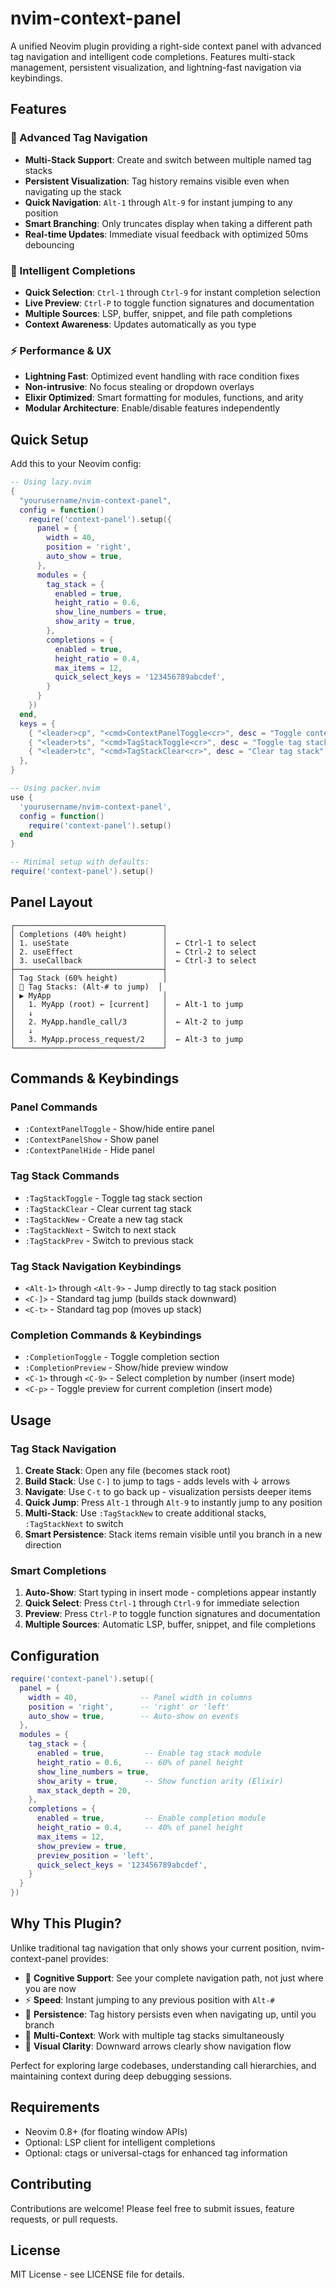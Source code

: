 # nvim-context-panel

A unified Neovim plugin providing a right-side context panel with advanced tag navigation and intelligent code completions. Features multi-stack management, persistent visualization, and lightning-fast navigation via keybindings.

## Features

### 🚀 Advanced Tag Navigation
- **Multi-Stack Support**: Create and switch between multiple named tag stacks
- **Persistent Visualization**: Tag history remains visible even when navigating up the stack
- **Quick Navigation**: `Alt-1` through `Alt-9` for instant jumping to any position
- **Smart Branching**: Only truncates display when taking a different path
- **Real-time Updates**: Immediate visual feedback with optimized 50ms debouncing

### 🎯 Intelligent Completions  
- **Quick Selection**: `Ctrl-1` through `Ctrl-9` for instant completion selection
- **Live Preview**: `Ctrl-P` to toggle function signatures and documentation
- **Multiple Sources**: LSP, buffer, snippet, and file path completions
- **Context Awareness**: Updates automatically as you type

### ⚡ Performance & UX
- **Lightning Fast**: Optimized event handling with race condition fixes
- **Non-intrusive**: No focus stealing or dropdown overlays  
- **Elixir Optimized**: Smart formatting for modules, functions, and arity
- **Modular Architecture**: Enable/disable features independently

## Quick Setup

Add this to your Neovim config:

```lua
-- Using lazy.nvim
{
  "yourusername/nvim-context-panel",
  config = function()
    require('context-panel').setup({
      panel = {
        width = 40,
        position = 'right',
        auto_show = true,
      },
      modules = {
        tag_stack = {
          enabled = true,
          height_ratio = 0.6,
          show_line_numbers = true,
          show_arity = true,
        },
        completions = {
          enabled = true,
          height_ratio = 0.4,
          max_items = 12,
          quick_select_keys = '123456789abcdef',
        }
      }
    })
  end,
  keys = {
    { "<leader>cp", "<cmd>ContextPanelToggle<cr>", desc = "Toggle context panel" },
    { "<leader>ts", "<cmd>TagStackToggle<cr>", desc = "Toggle tag stack" },
    { "<leader>tc", "<cmd>TagStackClear<cr>", desc = "Clear tag stack" },
  },
}

-- Using packer.nvim
use {
  'yourusername/nvim-context-panel',
  config = function()
    require('context-panel').setup()
  end
}

-- Minimal setup with defaults:
require('context-panel').setup()
```

## Panel Layout

```
┌─────────────────────────────────┐
│ Completions (40% height)        │
│ 1. useState                     │  ← Ctrl-1 to select
│ 2. useEffect                    │  ← Ctrl-2 to select  
│ 3. useCallback                  │  ← Ctrl-3 to select
├─────────────────────────────────┤
│ Tag Stack (60% height)          │
│ 📁 Tag Stacks: (Alt-# to jump)  │
│ ▶ MyApp                         │
│   1. MyApp (root) ← [current]   │  ← Alt-1 to jump
│   ↓                             │
│   2. MyApp.handle_call/3        │  ← Alt-2 to jump
│   ↓                             │
│   3. MyApp.process_request/2    │  ← Alt-3 to jump
└─────────────────────────────────┘
```

## Commands & Keybindings

### Panel Commands
- `:ContextPanelToggle` - Show/hide entire panel
- `:ContextPanelShow` - Show panel  
- `:ContextPanelHide` - Hide panel

### Tag Stack Commands
- `:TagStackToggle` - Toggle tag stack section
- `:TagStackClear` - Clear current tag stack
- `:TagStackNew` - Create a new tag stack
- `:TagStackNext` - Switch to next stack
- `:TagStackPrev` - Switch to previous stack

### Tag Stack Navigation Keybindings
- `<Alt-1>` through `<Alt-9>` - Jump directly to tag stack position
- `<C-]>` - Standard tag jump (builds stack downward)
- `<C-t>` - Standard tag pop (moves up stack)

### Completion Commands & Keybindings
- `:CompletionToggle` - Toggle completion section
- `:CompletionPreview` - Show/hide preview window
- `<C-1>` through `<C-9>` - Select completion by number (insert mode)
- `<C-p>` - Toggle preview for current completion (insert mode)

## Usage

### Tag Stack Navigation
1. **Create Stack**: Open any file (becomes stack root)
2. **Build Stack**: Use `C-]` to jump to tags - adds levels with ↓ arrows
3. **Navigate**: Use `C-t` to go back up - visualization persists deeper items
4. **Quick Jump**: Press `Alt-1` through `Alt-9` to instantly jump to any position
5. **Multi-Stack**: Use `:TagStackNew` to create additional stacks, `:TagStackNext` to switch
6. **Smart Persistence**: Stack items remain visible until you branch in a new direction

### Smart Completions  
1. **Auto-Show**: Start typing in insert mode - completions appear instantly
2. **Quick Select**: Press `Ctrl-1` through `Ctrl-9` for immediate selection
3. **Preview**: Press `Ctrl-P` to toggle function signatures and documentation
4. **Multiple Sources**: Automatic LSP, buffer, snippet, and file completions

## Configuration

```lua
require('context-panel').setup({
  panel = {
    width = 40,              -- Panel width in columns
    position = 'right',      -- 'right' or 'left'
    auto_show = true,        -- Auto-show on events
  },
  modules = {
    tag_stack = {
      enabled = true,         -- Enable tag stack module
      height_ratio = 0.6,     -- 60% of panel height
      show_line_numbers = true,
      show_arity = true,      -- Show function arity (Elixir)
      max_stack_depth = 20,
    },
    completions = {
      enabled = true,         -- Enable completion module
      height_ratio = 0.4,     -- 40% of panel height
      max_items = 12,
      show_preview = true,
      preview_position = 'left',
      quick_select_keys = '123456789abcdef',
    }
  }
})
```

## Why This Plugin?

Unlike traditional tag navigation that only shows your current position, nvim-context-panel provides:

- 🧠 **Cognitive Support**: See your complete navigation path, not just where you are now  
- ⚡ **Speed**: Instant jumping to any previous position with `Alt-#` 
- 🎯 **Persistence**: Tag history persists even when navigating up, until you branch
- 🔄 **Multi-Context**: Work with multiple tag stacks simultaneously
- 🎨 **Visual Clarity**: Downward arrows clearly show navigation flow

Perfect for exploring large codebases, understanding call hierarchies, and maintaining context during deep debugging sessions.

## Requirements

- Neovim 0.8+ (for floating window APIs)
- Optional: LSP client for intelligent completions
- Optional: ctags or universal-ctags for enhanced tag information

## Contributing

Contributions are welcome! Please feel free to submit issues, feature requests, or pull requests.

## License

MIT License - see LICENSE file for details.